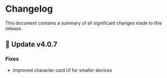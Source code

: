 # Changelog

This document contains a summary of all significant changes made to this release.

## 🎉 Update v4.0.7

### Fixes

- Improved character card UI for smaller devices
